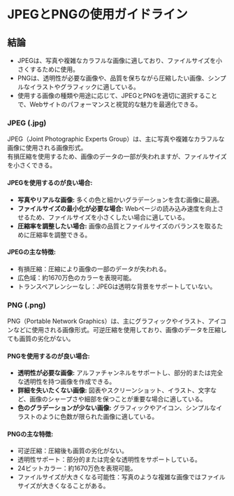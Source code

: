 # JPEGとPNGの使用ガイドライン

## 結論

- JPEGは、写真や複雑なカラフルな画像に適しており、ファイルサイズを小さくするために使用。
- PNGは、透明性が必要な画像や、品質を保ちながら圧縮したい画像、シンプルなイラストやグラフィックに適している。
- 使用する画像の種類や用途に応じて、JPEGとPNGを適切に選択することで、Webサイトのパフォーマンスと視覚的な魅力を最適化できる。

### JPEG (.jpg)

JPEG（Joint Photographic Experts Group）は、主に写真や複雑なカラフルな画像に使用される画像形式。  
有損圧縮を使用するため、画像のデータの一部が失われますが、ファイルサイズを小さくできる。

#### JPEGを使用するのが良い場合:

- <b>写真やリアルな画像:</b> 多くの色と細かいグラデーションを含む画像に最適。
- <b>ファイルサイズの最小化が必要な場合:</b> Webページの読み込み速度を向上させるため、ファイルサイズを小さくしたい場合に適している。
- <b>圧縮率を調整したい場合:</b> 画像の品質とファイルサイズのバランスを取るために圧縮率を調整できる。


#### JPEGの主な特徴:

- 有損圧縮：圧縮により画像の一部のデータが失われる。
- 広色域：約1670万色のカラーを表現可能。
- トランスペアレンシーなし：JPEGは透明な背景をサポートしていない。

### PNG (.png)

PNG（Portable Network Graphics）は、主にグラフィックやイラスト、アイコンなどに使用される画像形式。可逆圧縮を使用しており、画像のデータを圧縮しても画質の劣化がない。

#### PNGを使用するのが良い場合:

- <b>透明性が必要な画像:</b> アルファチャンネルをサポートし、部分的または完全な透明性を持つ画像を作成できる。
- <b>詳細を失いたくない画像:</b> 図表やスクリーンショット、イラスト、文字など、画像のシャープさや細部を保つことが重要な場合に適している。
- <b>色のグラデーションが少ない画像:</b> グラフィックやアイコン、シンプルなイラストのように色数が限られた画像に適している。

#### PNGの主な特徴:

- 可逆圧縮：圧縮後も画質の劣化がない。
- 透明性サポート：部分的または完全な透明性をサポートしている。
- 24ビットカラー：約1670万色を表現可能。
- ファイルサイズが大きくなる可能性：写真のような複雑な画像ではファイルサイズが大きくなることがある。
